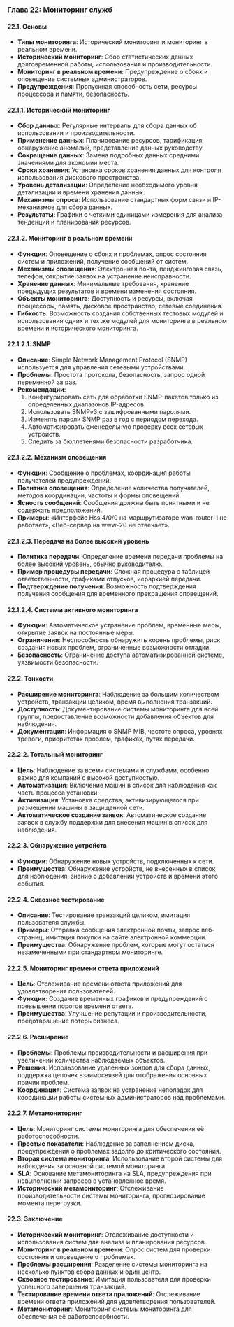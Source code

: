 ### Глава 22: Мониторинг служб

#### 22.1. Основы
- **Типы мониторинга**: Исторический мониторинг и мониторинг в реальном времени.
- **Исторический мониторинг**: Сбор статистических данных долговременной работы, использования и производительности.
- **Мониторинг в реальном времени**: Предупреждение о сбоях и оповещение системных администраторов.
- **Предупреждения**: Пропускная способность сети, ресурсы процессора и памяти, безопасность.

#### 22.1.1. Исторический мониторинг
- **Сбор данных**: Регулярные интервалы для сбора данных об использовании и производительности.
- **Применение данных**: Планирование ресурсов, тарификация, обнаружение аномалий, представление данных руководству.
- **Сокращение данных**: Замена подробных данных средними значениями для экономии места.
- **Сроки хранения**: Установка сроков хранения данных для контроля использования дискового пространства.
- **Уровень детализации**: Определение необходимого уровня детализации и времени хранения данных.
- **Механизмы опроса**: Использование стандартных форм связи и IP-механизмов для сбора данных.
- **Результаты**: Графики с четкими единицами измерения для анализа тенденций и планирования ресурсов.

#### 22.1.2. Мониторинг в реальном времени
- **Функции**: Оповещение о сбоях и проблемах, опрос состояния систем и приложений, получение сообщений от систем.
- **Механизмы оповещения**: Электронная почта, пейджинговая связь, телефон, открытие заявок на устранение неисправности.
- **Хранение данных**: Минимальные требования, хранение предыдущих результатов и времени изменения состояния.
- **Объекты мониторинга**: Доступность и ресурсы, включая процессоры, память, дисковое пространство, сетевые соединения.
- **Гибкость**: Возможность создания собственных тестовых модулей и использования одних и тех же модулей для мониторинга в реальном времени и исторического мониторинга.

#### 22.1.2.1. SNMP
- **Описание**: Simple Network Management Protocol (SNMP) используется для управления сетевыми устройствами.
- **Проблемы**: Простота протокола, безопасность, запрос одной переменной за раз.
- **Рекомендации**:
  1. Конфигурировать сеть для обработки SNMP-пакетов только из определенных диапазонов IP-адресов.
  2. Использовать SNMPv3 с зашифрованными паролями.
  3. Изменять пароли SNMP раз в год с периодом перехода.
  4. Автоматизировать еженедельную проверку всех сетевых устройств.
  5. Следить за бюллетенями безопасности разработчика.

#### 22.1.2.2. Механизм оповещения
- **Функции**: Сообщение о проблемах, координация работы получателей предупреждений.
- **Политика оповещения**: Определение количества получателей, методов координации, частоты и формы оповещений.
- **Ясность сообщений**: Сообщения должны быть понятными и не содержать предположений.
- **Примеры**: «Интерфейс Hssi4/0/0 на маршрутизаторе wan-router-1 не работает», «Веб-сервер на www-20 не отвечает».

#### 22.1.2.3. Передача на более высокий уровень
- **Политика передачи**: Определение времени передачи проблемы на более высокий уровень, обычно руководителю.
- **Пример процедуры передачи**: Сложная процедура с таблицей ответственности, графиками отпусков, иерархией передачи.
- **Подтверждение получения**: Возможность подтверждения получения сообщения для временного прекращения оповещений.

#### 22.1.2.4. Системы активного мониторинга
- **Функции**: Автоматическое устранение проблем, временные меры, открытие заявок на постоянные меры.
- **Ограничения**: Неспособность обнаружить корень проблемы, риск создания новых проблем, ограниченные возможности отладки.
- **Безопасность**: Ограничение доступа автоматизированной системе, уязвимости безопасности.

#### 22.2. Тонкости
- **Расширение мониторинга**: Наблюдение за большим количеством устройств, транзакции целиком, время выполнения транзакций.
- **Доступность**: Документирование системы мониторинга для всей группы, предоставление возможности добавления объектов для наблюдения.
- **Документация**: Информация о SNMP MIB, частоте опроса, уровнях тревоги, приоритетах проблем, графиках, путях передачи.

#### 22.2.2. Тотальный мониторинг
- **Цель**: Наблюдение за всеми системами и службами, особенно важно для компаний с высокой доступностью.
- **Автоматизация**: Включение машин в список для наблюдения как часть процесса установки.
- **Активизация**: Установка средства, активизирующегося при размещении машины в защищенной сети.
- **Автоматическое создание заявок**: Автоматическое создание заявок в службу поддержки для внесения машин в список для наблюдения.

#### 22.2.3. Обнаружение устройств
- **Функции**: Обнаружение новых устройств, подключенных к сети.
- **Преимущества**: Обнаружение устройств, не внесенных в список для наблюдения, знание о добавлении устройств и времени этого события.

#### 22.2.4. Сквозное тестирование
- **Описание**: Тестирование транзакций целиком, имитация пользователя службы.
- **Примеры**: Отправка сообщения электронной почты, запрос веб-страниц, имитация покупки на сайте электронной коммерции.
- **Преимущества**: Обнаружение проблем, которые могут остаться незамеченными при стандартном мониторинге.

#### 22.2.5. Мониторинг времени ответа приложений
- **Цель**: Отслеживание времени ответа приложений для удовлетворения пользователей.
- **Функции**: Создание временных графиков и предупреждений о превышении порогов времени ответа.
- **Преимущества**: Улучшение репутации и производительности, предотвращение потерь бизнеса.

#### 22.2.6. Расширение
- **Проблемы**: Проблемы производительности и расширения при увеличении количества наблюдаемых объектов.
- **Решения**: Использование удаленных зондов для сбора данных, поддержка цепочек взаимосвязей для отображения основных причин проблем.
- **Координация**: Система заявок на устранение неполадок для координации работы системных администраторов над проблемами.

#### 22.2.7. Метамониторинг
- **Цель**: Мониторинг системы мониторинга для обеспечения её работоспособности.
- **Простые показатели**: Наблюдение за заполнением диска, предупреждения о проблемах задолго до критического состояния.
- **Вторая система мониторинга**: Использование второй системы для наблюдения за основной системой мониторинга.
- **SLA**: Основание метамониторинга на SLA, предупреждения при невыполнении запросов в установленное время.
- **Исторический метамониторинг**: Отслеживание производительности системы мониторинга, прогнозирование момента перегрузки.

#### 22.3. Заключение
- **Исторический мониторинг**: Отслеживание доступности и использования систем для анализа и планирования ресурсов.
- **Мониторинг в реальном времени**: Опрос систем для проверки состояния и оповещение о проблемах.
- **Проблемы расширения**: Разделение системы мониторинга на несколько пунктов сбора данных и один центр.
- **Сквозное тестирование**: Имитация пользователя для проверки успешного завершения транзакций.
- **Тестирование времени ответа приложений**: Отслеживание времени ответа приложений для удовлетворения пользователей.
- **Метамониторинг**: Мониторинг системы мониторинга для обеспечения её работоспособности.
